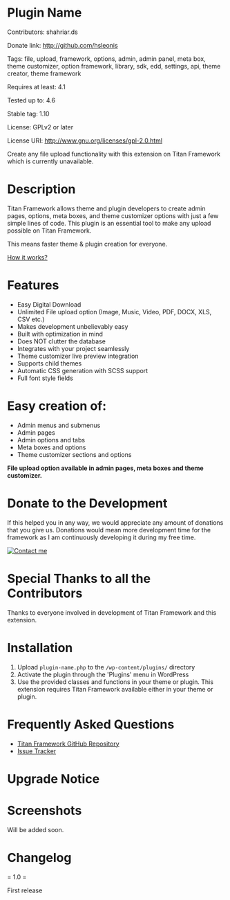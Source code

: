 # Plugin Name
Contributors: shahriar.ds

Donate link: http://github.com/hsleonis

Tags: file, upload, framework, options, admin, admin panel, meta box, theme customizer, option framework, library, sdk, edd, settings, api, theme creator, theme framework

Requires at least: 4.1

Tested up to: 4.6

Stable tag: 1.10

License: GPLv2 or later

License URI: http://www.gnu.org/licenses/gpl-2.0.html


Create any file upload functionality with this extension on Titan Framework which is currently unavailable.

# Description

Titan Framework allows theme and plugin developers to create admin pages, options, meta boxes, and theme customizer options with just a few simple lines of code. This plugin is an essential tool to make any upload possible on Titan Framework.

This means faster theme & plugin creation for everyone.

[How it works?](http://github.com/hsleonis)

# Features

* Easy Digital Download
* Unlimited File upload option (Image, Music, Video, PDF, DOCX, XLS, CSV etc.)
* Makes development unbelievably easy
* Built with optimization in mind
* Does NOT clutter the database
* Integrates with your project seamlessly
* Theme customizer live preview integration
* Supports child themes
* Automatic CSS generation with SCSS support
* Full font style fields

# Easy creation of:

* Admin menus and submenus
* Admin pages
* Admin options and tabs
* Meta boxes and options
* Theme customizer sections and options

**File upload option available in admin pages, meta boxes and theme customizer.**

# Donate to the Development

If this helped you in any way, we would appreciate any amount of donations that you give us. Donations would mean more development time for the framework as I am continuously developing it during my free time.

[![Contact me](https://www.paypalobjects.com/en_US/i/btn/btn_donateCC_LG.gif)](mailto:hsleonis2@gmail.com)

# Special Thanks to all the Contributors

Thanks to everyone involved in development of Titan Framework and this extension.

# Installation

1. Upload `plugin-name.php` to the `/wp-content/plugins/` directory
2. Activate the plugin through the 'Plugins' menu in WordPress
3. Use the provided classes and functions in your theme or plugin. This extension requires Titan Framework available either in your theme or plugin.

# Frequently Asked Questions

* [Titan Framework GitHub Repository](https://github.com/gambitph/Titan-Framework)
* [Issue Tracker](https://github.com/gambitph/Titan-Framework/issues)

# Upgrade Notice

# Screenshots

Will be added soon.

# Changelog

= 1.0 =

First release
